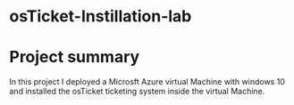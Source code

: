 # osTicket-Instillation-lab
#  Project summary
In this project I deployed a Microsft Azure virtual Machine with windows 10 and installed the osTicket ticketing system inside the virtual Machine.
